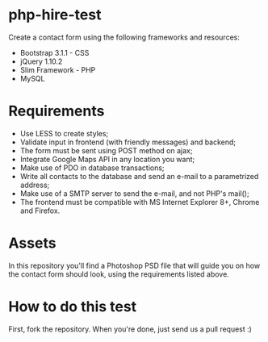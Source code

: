 php-hire-test
=========

Create a contact form using the following frameworks and resources:

* Bootstrap 3.1.1 - CSS
* jQuery 1.10.2
* Slim Framework - PHP
* MySQL

Requirements
==========

* Use LESS to create styles;
* Validate input in frontend (with friendly messages) and backend;
* The form must be sent using POST method on ajax;
* Integrate Google Maps API in any location you want;
* Make use of PDO in database transactions;
* Write all contacts to the database and send an e-mail to a parametrized address;
* Make use of a SMTP server to send the e-mail, and not PHP's mail();
* The frontend must be compatible with MS Internet Explorer 8+, Chrome and Firefox.

Assets
======

In this repository you'll find a Photoshop PSD file that will guide you on how the contact form should look, using the requirements listed above.

How to do this test
===================

First, fork the repository. When you're done, just send us a pull request :)
